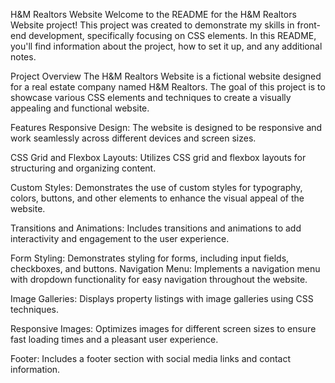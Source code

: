 H&M Realtors Website
Welcome to the README for the H&M Realtors Website project! This project was created to demonstrate my skills in front-end development, specifically focusing on CSS elements. In this README, you'll find information about the project, how to set it up, and any additional notes.

Project Overview
The H&M Realtors Website is a fictional website designed for a real estate company named H&M Realtors. The goal of this project is to showcase various CSS elements and techniques to create a visually appealing and functional website.

Features
Responsive Design: The website is designed to be responsive and work seamlessly across different devices and screen sizes.

CSS Grid and Flexbox Layouts: Utilizes CSS grid and flexbox layouts for structuring and organizing content.

Custom Styles: Demonstrates the use of custom styles for typography, colors, buttons, and other elements to enhance the visual appeal of the website.

Transitions and Animations: Includes transitions and animations to add interactivity and engagement to the user experience.

Form Styling: Demonstrates styling for forms, including input fields, checkboxes, and buttons.
Navigation Menu: Implements a navigation menu with dropdown functionality for easy navigation throughout the website.

Image Galleries: Displays property listings with image galleries using CSS techniques.

Responsive Images: Optimizes images for different screen sizes to ensure fast loading times and a pleasant user experience.

Footer: Includes a footer section with social media links and contact information.
